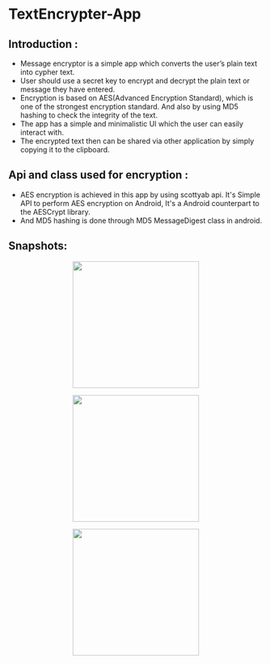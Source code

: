 # TextEncrypter-App

## Introduction :
* Message encryptor is a simple app which converts the user’s plain text into cypher text.
* User should use a secret key to encrypt and decrypt the plain text or message they have entered.
* Encryption is based on AES(Advanced Encryption Standard), which is one of the strongest encryption standard. And also by using MD5 hashing to check the integrity of the text.
* The app has a simple and minimalistic UI which the user can easily interact with.
* The encrypted text then can be shared via other application by simply copying it to the clipboard.


## Api and class used for encryption :
* AES encryption is achieved in this app by using scottyab api.
It's Simple API to perform AES encryption on Android, It's a Android counterpart to the AESCrypt library.
* And MD5 hashing is done through MD5 MessageDigest class in android.

## Snapshots:

<p align="center">
  <img src="https://user-images.githubusercontent.com/82818051/128333139-51ea609c-b48f-46b8-be19-7ec561d7284c.png" width="250" >
</p>
<p align="center">
  <img src="https://user-images.githubusercontent.com/82818051/128333171-bd1ba3dc-aa9c-4bda-91ac-b53fb7e29e94.png" width="250" >
</p>
<p align="center">
  <img src="https://user-images.githubusercontent.com/82818051/128333202-6c103efa-1665-4f9a-829c-27aabe104839.png" width="250" >
</p>

